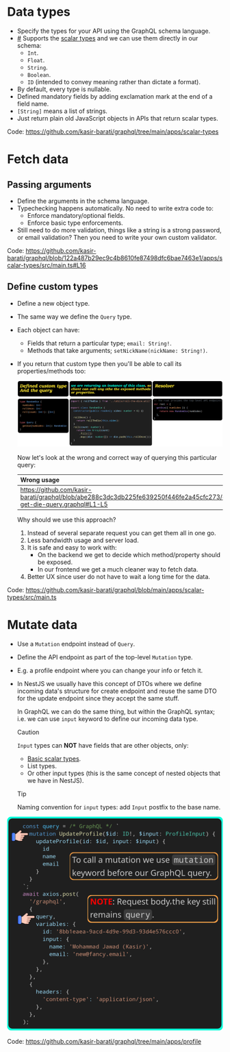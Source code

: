 # Data types

- Specify the types for your API using the GraphQL schema language.
- <a href="basicScalarTypes">#</a> Supports the [scalar types](./glossary.md#scalarValueDefinition) and we can use them directly in our schema:
  - `Int`.
  - `Float`.
  - `String`.
  - `Boolean`.
  - `ID` (intended to convey meaning rather than dictate a format).
- By default, every type is nullable.
- Defined mandatory fields by adding exclamation mark at the end of a field name.
- `[String]` means a list of strings.
- Just return plain old JavaScript objects in APIs that return scalar types.

Code: https://github.com/kasir-barati/graphql/tree/main/apps/scalar-types

# Fetch data

## Passing arguments

- Define the arguments in the schema language.
- Typechecking happens automatically. No need to write extra code to:
  - Enforce mandatory/optional fields.
  - Enforce basic type enforcements.
- Still need to do more validation, things like a string is a strong password, or email validation? Then you need to write your own custom validator.

Code: https://github.com/kasir-barati/graphql/blob/122a487b29ec9c4b8610fe87498dfc6bae7463e1/apps/scalar-types/src/main.ts#L16

## Define custom types

- Define a new object type.
- The same way we define the `Query` type.
- Each object can have:
  - Fields that return a particular type; `email: String!`.
  - Methods that take arguments; `setNickName(nickName: String!)`.
- If you return that custom type then you'll be able to call its properties/methods too:

  ![Return a custom type as a response for a query](./assets/return-an-instance.png)

  Now let's look at the wrong and correct way of querying this particular query:

  | Wrong usage                                                                                                                         | Correct usage                                                                                                                 |
  | ----------------------------------------------------------------------------------------------------------------------------------- | ----------------------------------------------------------------------------------------------------------------------------- |
  | https://github.com/kasir-barati/graphql/blob/abe288c3dc3db225fe639250f446fe2a45cfc273/docs/assets/wrong-get-die-query.graphql#L1-L5 | https://github.com/kasir-barati/graphql/blob/abe288c3dc3db225fe639250f446fe2a45cfc273/docs/assets/get-die-query.graphql#L1-L9 |

  Why should we use this approach?

  1. Instead of several separate request you can get them all in one go.
  2. Less bandwidth usage and server load.
  3. It is safe and easy to work with:
     - On the backend we get to decide which method/property should be exposed.
     - In our frontend we get a much cleaner way to fetch data.
  4. Better UX since user do not have to wait a long time for the data.

Code: https://github.com/kasir-barati/graphql/blob/main/apps/scalar-types/src/main.ts

# Mutate data

- Use a `Mutation` endpoint instead of `Query`.
- Define the API endpoint as part of the top-level `Mutation` type.
- E.g. a profile endpoint where you can change your info or fetch it.
- In NestJS we usually have this concept of DTOs where we define incoming data's structure for create endpoint and reuse the same DTO for the update endpoint since they accept the same stuff.

  In GraphQL we can do the same thing, but within the GraphQL syntax; i.e. we can use `input` keyword to define our incoming data type.

  > [!CAUTION]
  >
  > `Input` types can **NOT** have fields that are other objects, only:
  >
  > - [Basic scalar types](#basicScalarTypes).
  > - List types.
  > - Or other input types (this is the same concept of nested objects that we have in NestJS).

  > [!TIP]
  >
  > Naming convention for `input` types: add `Input` postfix to the base name.

![Some notes about how to send mutation queries](./assets/mutation-example-notes.png)

Code: https://github.com/kasir-barati/graphql/tree/main/apps/profile
